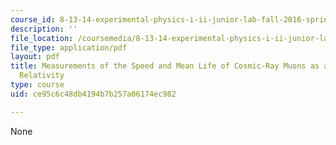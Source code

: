 ```yaml
---
course_id: 8-13-14-experimental-physics-i-ii-junior-lab-fall-2016-spring-2017
description: ''
file_location: /coursemedia/8-13-14-experimental-physics-i-ii-junior-lab-fall-2016-spring-2017/ce95c6c48db4194b7b257a06174ec982_MIT8_13-14F16_sample-presentation.pdf
file_type: application/pdf
layout: pdf
title: Measurements of the Speed and Mean Life of Cosmic-Ray Muons as a Test of Special
  Relativity
type: course
uid: ce95c6c48db4194b7b257a06174ec982

---
```

None